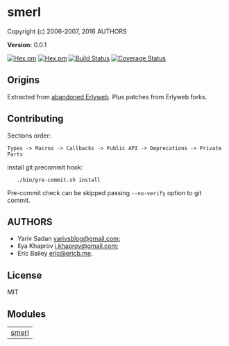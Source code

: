 

# smerl #

Copyright (c) 2006-2007, 2016 AUTHORS

__Version:__ 0.0.1

[![Hex.pm](https://img.shields.io/hexpm/v/smerl.svg?maxAge=2592000?style=plastic)](https://hex.pm/packages/smerl)
[![Hex.pm](https://img.shields.io/hexpm/dt/smerl.svg?maxAge=2592000)](https://hex.pm/packages/smerl)
[![Build Status](https://travis-ci.org/deadtrickster/smerl.svg?branch=version-3)](https://travis-ci.org/deadtrickster/smerl)
[![Coverage Status](https://coveralls.io/repos/github/deadtrickster/smerl/badge.svg?branch=master)](https://coveralls.io/github/deadtrickster/smerl?branch=master)

## Origins

Extracted from [abandoned Erlyweb](https://github.com/yariv/erlyweb).
Plus patches from Erlyweb forks.

## Contributing

Sections order:

`Types -> Macros -> Callbacks -> Public API -> Deprecations -> Private Parts`

install git precommit hook:

```
   ./bin/pre-commit.sh install
```

Pre-commit check can be skipped passing `--no-verify` option to git commit.

## AUTHORS

- Yariv Sadan yarivsblog@gmail.com;
- Ilya Khaprov i.khaprov@gmail.com;
- Eric Bailey eric@ericb.me.

## License

MIT


## Modules ##


<table width="100%" border="0" summary="list of modules">
<tr><td><a href="smerl.md" class="module">smerl</a></td></tr></table>

